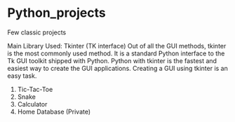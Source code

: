 # Python_projects
Few classic projects

Main Library Used: Tkinter (TK interface)
Out of all the GUI methods, tkinter is the most commonly used method. It is a standard Python interface to the Tk GUI toolkit shipped with Python. Python with tkinter is the fastest and easiest way to create the GUI applications. Creating a GUI using tkinter is an easy task.

1. Tic-Tac-Toe
2. Snake
3. Calculator
4. Home Database (Private)
